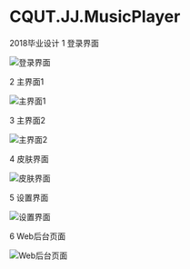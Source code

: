 # CQUT.JJ.MusicPlayer
2018毕业设计
1 登录界面

<img src="https://images.gitee.com/uploads/images/2019/0810/152308_005dae4b_801349.png" title="登录界面" referrerpolicy="no-referrer" />

2 主界面1

<img src="https://images.gitee.com/uploads/images/2019/0810/151903_16240f4e_801349.png" title="主界面1" referrerpolicy="no-referrer" />

3 主界面2

<img src="https://img-blog.csdn.net/20180710115522293?watermark/2/text/aHR0cHM6Ly9ibG9nLmNzZG4ubmV0L3FxXzMxNjA2Mzc1/font/5a6L5L2T/fontsize/400/fill/I0JBQkFCMA==/dissolve/70" title="主界面2" referrerpolicy="no-referrer" />

4 皮肤界面

<img src="https://images.gitee.com/uploads/images/2019/0810/152417_469a9e45_801349.png" title="皮肤界面" referrerpolicy="no-referrer" />

5 设置界面

<img src="https://images.gitee.com/uploads/images/2019/0810/152450_05c34034_801349.png" title="设置界面" referrerpolicy="no-referrer" />

6 Web后台页面

<img src="https://images.gitee.com/uploads/images/2019/0810/152457_d146847f_801349.png" title="Web后台页面" referrerpolicy="no-referrer" />
